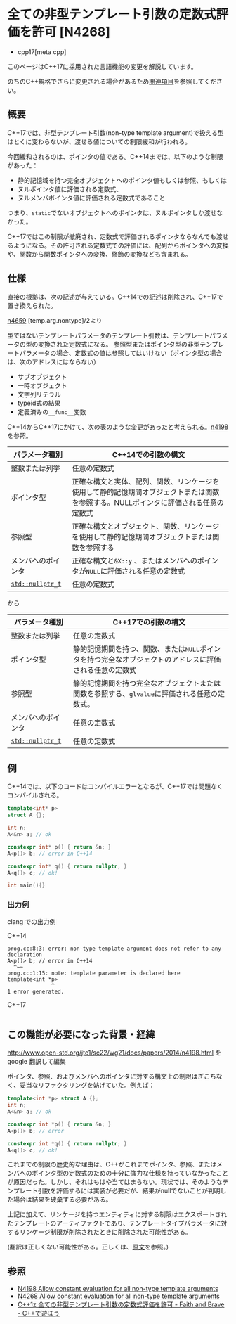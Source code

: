 # 全ての非型テンプレート引数の定数式評価を許可 [N4268]

* cpp17[meta cpp]

<!-- start lang caution -->

このページはC++17に採用された言語機能の変更を解説しています。

のちのC++規格でさらに変更される場合があるため[関連項目](#relative-page)を参照してください。

<!-- last lang caution -->

## 概要
C++17では、非型テンプレート引数(non-type template argument)で扱える型はとくに変わらないが、渡せる値についての制限緩和が行われる。

今回緩和されるのは、ポインタの値である。C++14までは、以下のような制限があった：

- 静的記憶域を持つ完全オブジェクトへのポインタ値もしくは参照、もしくは
- ヌルポインタ値に評価される定数式、
- ヌルメンバポインタ値に評価される定数式であること

つまり、`static`でないオブジェクトへのポインタは、ヌルポインタしか渡せなかった。

C++17ではこの制限が撤廃され、定数式で評価されるポインタならなんでも渡せるようになる。その許可される定数式での評価には、配列からポインタへの変換や、関数から関数ポインタへの変換、修飾の変換なども含まれる。

## 仕様
直接の根拠は、次の記述が与えている。C++14での記述は削除され、C++17で置き換えられた。

[n4659](http://www.open-std.org/jtc1/sc22/wg21/docs/papers/2017/n4659.pdf) [temp.arg.nontype]/2より

型ではないテンプレートパラメータのテンプレート引数は、テンプレートパラメータの型の変換された定数式になる。
参照型またはポインタ型の非型テンプレートパラメータの場合、定数式の値は参照してはいけない（ポインタ型の場合は、次のアドレスにはならない）

- サブオブジェクト
- 一時オブジェクト
- 文字列リテラル
- typeid式の結果
- 定義済みの`__func__`変数

C++14からC++17にかけて、次の表のような変更があったと考えられる。[n4198](http://www.open-std.org/jtc1/sc22/wg21/docs/papers/2014/n4198.html)を参照。

| パラメータ種別 | C++14での引数の構文 |
|---|---|
| 整数または列挙 |	任意の定数式 |
| ポインタ型 | 正確な構文と実体、配列、関数、リンケージを使用して静的記憶期間オブジェクトまたは関数を参照する。NULLポインタに評価される任意の定数式 |
| 参照型 |	正確な構文とオブジェクト、関数、リンケージを使用して静的記憶期間オブジェクトまたは関数を参照する |
| メンバへのポインタ | 正確な構文と`&X::y` 、またはメンバへのポインタが`NULL`に評価される任意の定数式 |
| [`std::nullptr_t`](/reference/cstddef/nullptr_t.md) | 任意の定数式 |

から

| パラメータ種別 | C++17での引数の構文 |
|---|---|
| 整数または列挙 |	任意の定数式 |
| ポインタ型 | 静的記憶期間を持つ、関数、または`NULL`ポインタを持つ完全なオブジェクトのアドレスに評価される任意の定数式 |
| 参照型 |	静的記憶期間を持つ完全なオブジェクトまたは関数を参照する、`glvalue`に評価される任意の定数式。 |
| メンバへのポインタ | 任意の定数式 |
| [`std::nullptr_t`](/reference/cstddef/nullptr_t.md) | 任意の定数式 |

## 例
C++14では、以下のコードはコンパイルエラーとなるが、C++17では問題なくコンパイルされる。

```cpp example
template<int* p> 
struct A {};

int n;
A<&n> a; // ok

constexpr int* p() { return &n; }
A<p()> b; // error in C++14

constexpr int* q() { return nullptr; }
A<q()> c; // ok!

int main(){}
```

### 出力例
clang での出力例

C++14

```
prog.cc:8:3: error: non-type template argument does not refer to any declaration
A<p()> b; // error in C++14
  ^~~
prog.cc:1:15: note: template parameter is declared here
template<int *p> 
              ^
1 error generated.
```

C++17

```
```

## この機能が必要になった背景・経緯
http://www.open-std.org/jtc1/sc22/wg21/docs/papers/2014/n4198.html を google 翻訳して編集

ポインタ、参照、およびメンバへのポインタに対する構文上の制限はぎこちなく、妥当なリファクタリングを妨げていた。例えば：

```cpp
template<int *p> struct A {};
int n;
A<&n> a; // ok

constexpr int *p() { return &n; }
A<p()> b; // error

constexpr int *q() { return nullptr; }
A<q()> c; // ok!
```

これまでの制限の歴史的な理由は、C++がこれまでポインタ、参照、またはメンバへのポインタ型の定数式のための十分に強力な仕様を持っていなかったことが原因だった。しかし、それはもはや当てはまらない。現状では、そのようなテンプレート引数を評価するには実装が必要だが、結果がnullでないことが判明した場合は結果を破棄する必要がある。

上記に加えて、リンケージを持つエンティティに対する制限はエクスポートされたテンプレートのアーティファクトであり、テンプレートタイプパラメータに対するリンケージ制限が削除されたときに削除された可能性がある。

(翻訳は正しくない可能性がある。正しくは、[原文](http://www.open-std.org/jtc1/sc22/wg21/docs/papers/2014/n4198.html)を参照。)

## 参照
- [N4198 Allow constant evaluation for all non-type template arguments](http://www.open-std.org/jtc1/sc22/wg21/docs/papers/2014/n4198.html)
- [N4268 Allow constant evaluation for all non-type template arguments](http://www.open-std.org/jtc1/sc22/wg21/docs/papers/2014/n4268.html)
- [C++1z 全ての非型テンプレート引数の定数式評価を許可 - Faith and Brave - C++で遊ぼう](https://faithandbrave.hateblo.jp/entry/2016/10/27/180801)